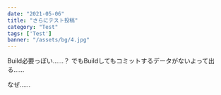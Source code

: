 ```yaml
---
date: "2021-05-06"
title: "さらにテスト投稿"
category: "Test"
tags: ['Test']
banner: "/assets/bg/4.jpg"
---
```


Build必要っぽい……？
でもBuildしてもコミットするデータがないよって出る……

なぜ……